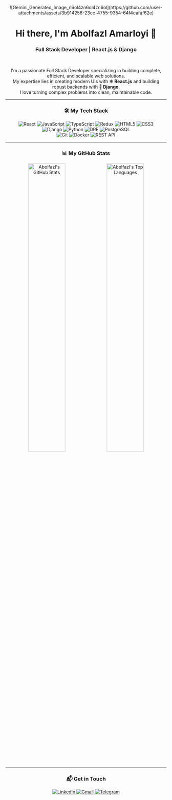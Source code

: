 <p align="center">
![Gemini_Generated_Image_n6ol4zn6ol4zn6ol](https://github.com/user-attachments/assets/3b914256-23cc-4755-9354-64f4eafaf62e)
</p> 
<h1 align="center">
  Hi there, I'm Abolfazl Amarloyi 👋
</h1>
<h3 align="center">
  Full Stack Developer | React.js & Django
</h3>

<br>

<p align="center">
  I'm a passionate Full Stack Developer specializing in building complete, efficient, and scalable web solutions. 
  <br>
  My expertise lies in creating modern UIs with <strong>⚛️ React.js</strong> and building robust backends with <strong>🐍 Django</strong>.
  <br>
  I love turning complex problems into clean, maintainable code.
</p>

<hr>

<h3 align="center">🛠️ My Tech Stack</h3>
<p align="center">
  <img src="https://img.shields.io/badge/-React.js-61DAFB?style=for-the-badge&logo=react&logoColor=black" alt="React">
  <img src="https://img.shields.io/badge/-JavaScript-F7DF1E?style=for-the-badge&logo=javascript&logoColor=black" alt="JavaScript">
  <img src="https://img.shields.io/badge/-TypeScript-3178C6?style=for-the-badge&logo=typescript&logoColor=white" alt="TypeScript">
  <img src="https://img.shields.io/badge/-Redux-764ABC?style=for-the-badge&logo=redux&logoColor=white" alt="Redux">
  <img src="https://img.shields.io/badge/-HTML5-E34F26?style=for-the-badge&logo=html5&logoColor=white" alt="HTML5">
  <img src="https://img.shields.io/badge/-CSS3-1572B6?style=for-the-badge&logo=css3&logoColor=white" alt="CSS3">
  
  <br>
  
  <img src="https://img.shields.io/badge/-Django-092E20?style=for-the-badge&logo=django&logoColor=white" alt="Django">
  <img src="https://img.shields.io/badge/-Python-3776AB?style=for-the-badge&logo=python&logoColor=white" alt="Python">
  <img src="https://img.shields.io/badge/-Django_REST-A30000?style=for-the-badge&logo=django&logoColor=white" alt="DRF">
  <img src="https://img.shields.io/badge/-PostgreSQL-4169E1?style=for-the-badge&logo=postgresql&logoColor=white" alt="PostgreSQL">
  
  <br>
  
  <img src="https://img.shields.io/badge/-Git-F05032?style=for-the-badge&logo=git&logoColor=white" alt="Git">
  <img src="https://img.shields.io/badge/-Docker-2496ED?style=for-the-badge&logo=docker&logoColor=white" alt="Docker">
  <img src="https://img.shields.io/badge/-REST_APIs-000000?style=for-the-badge" alt="REST API">
</p>

<hr>

<h3 align="center">📊 My GitHub Stats</h3>
<p align="center">
  <img 
    src="https://github-readme-stats.vercel.app/api?username=abolfazl-io&show_icons=true&theme=tokyonight&hide_border=true&count_private=true&include_all_commits=true" 
    alt="Abolfazl's GitHub Stats" 
    width="48%"
  />
  <img 
    src="https://github-readme-stats.vercel.app/api/top-langs/?username=abolfazl-io&layout=compact&theme=tokyonight&hide_border=true&langs_count=8" 
    alt="Abolfazl's Top Languages" 
    width="48%"
  />
</p>

<hr>

<h3 align="center">📬 Get in Touch</h3>
<p align="center">
  <a href="https://linkedin.com/in/abolfazl-amarloyi" target="_blank">
    <img src="https://img.shields.io/badge/LinkedIn-0077B5?style=for-the-badge&logo=linkedin&logoColor=white" alt="LinkedIn">
  </a>
  
  <a href="mailto:amarloyi.dev@gmail.com" target="_blank">
    <img src="https://img.shields.io/badge/Gmail-D14836?style=for-the-badge&logo=gmail&logoColor=white" alt="Gmail">
  </a>
  
  <a href="https://t.me/amarloyi_dev" target="_blank">
    <img src="https://img.shields.io/badge/Telegram-2CA5E0?style=for-the-badge&logo=telegram&logoColor=white" alt="Telegram">
  </a>
</p>
